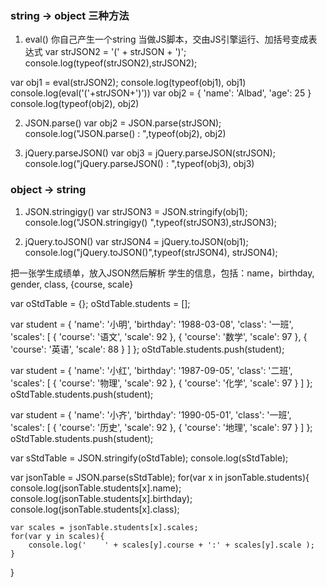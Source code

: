 ### string -> object 三种方法
1. eval() 你自己产生一个string 当做JS脚本，交由JS引擎运行、加括号变成表达式
var strJSON2 = '(' + strJSON + ')';
console.log(typeof(strJSON2),strJSON2);

var obj1 = eval(strJSON2);
console.log(typeof(obj1), obj1)
console.log(eval('('+strJSON+')'))
var obj2 = {
	'name': 'Albad',
	'age': 25
}
console.log(typeof(obj2), obj2)

2. JSON.parse()
var obj2 = JSON.parse(strJSON);
console.log("JSON.parse() : ",typeof(obj2), obj2)

3. jQuery.parseJSON()
var obj3 = jQuery.parseJSON(strJSON);
console.log("jQuery.parseJSON() : ",typeof(obj3), obj3)

### object -> string
1. JSON.stringigy()
var strJSON3 = JSON.stringify(obj1);
console.log("JSON.stringigy() ",typeof(strJSON3),strJSON3);

2. jQuery.toJSON()
var strJSON4 = jQuery.toJSON(obj1);
console.log("jQuery.toJSON()",typeof(strJSON4), strJSON4);


把一张学生成绩单，放入JSON然后解析
学生的信息，包括：name，birthday, gender, class, {course, scale}

var oStdTable = {};
oStdTable.students = [];

var student = {
	'name': '小明',
	'birthday': '1988-03-08',
	'class': '一班',
	'scales': [
		{
			'course': '语文',
			'scale': 92
		},
		{
			'course': '数学',
			'scale': 97
		},
		{
			'course': '英语',
			'scale': 88
		}
	]
};
oStdTable.students.push(student);

var student = {
	'name': '小红',
	'birthday': '1987-09-05',
	'class': '二班',
	'scales': [
		{
			'course': '物理',
			'scale': 92
		},
		{
			'course': '化学',
			'scale': 97
		}
	]
};
oStdTable.students.push(student);

var student = {
	'name': '小齐',
	'birthday': '1990-05-01',
	'class': '一班',
	'scales': [
		{
			'course': '历史',
			'scale': 92
		},
		{
			'course': '地理',
			'scale': 97
		}
	]
};
oStdTable.students.push(student);


var sStdTable = JSON.stringify(oStdTable);
console.log(sStdTable);

var jsonTable = JSON.parse(sStdTable);
for(var x in jsonTable.students){
	console.log(jsonTable.students[x].name);
	console.log(jsonTable.students[x].birthday);
	console.log(jsonTable.students[x].class);
	
	var scales = jsonTable.students[x].scales;
	for(var y in scales){
		console.log('    ' + scales[y].course + ':' + scales[y].scale );
	}
}
